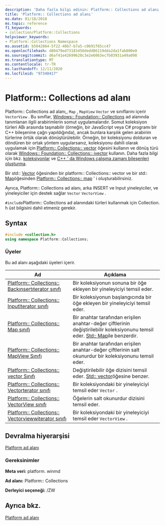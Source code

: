 ```yaml
---
description: 'Daha fazla bilgi edinin: Platform:: Collections ad alanı'
title: 'Platform:: Collections ad alanı'
ms.date: 01/18/2018
ms.topic: reference
f1_keywords:
- collection/Platform::Collections
helpviewer_keywords:
- Platform::Collections Namespace
ms.assetid: b5042864-5f22-40b7-b7a5-c0691f65cc47
ms.openlocfilehash: d80479ed73183450dedd86119dda2da1fab800e0
ms.sourcegitcommit: d6af41e42699628c3e2e6063ec7b03931a49a098
ms.translationtype: MT
ms.contentlocale: tr-TR
ms.lasthandoff: 12/11/2020
ms.locfileid: "97340417"
---
```

# <a name="platformcollections-namespace"></a>Platform:: Collections ad alanı

Platform:: Collections ad alanı,, `Map` , `MapView` `Vector` ve sınıflarını içerir `VectorView` . Bu sınıflar, [Windows:: Foundation:: Collections](/uwp/api/windows.foundation.collections) ad alanında tanımlanan ilgili arabirimlerin somut uygulamalarıdır. Somut koleksiyon türleri ABı arasında taşınabilir (örneğin, bir JavaScript veya C# programı bir C++ bileşenine çağrı yapıldığında), ancak bunlara karşılık gelen arabirim türlerine örtük olarak dönüştürülebilir. Örneğin, bir koleksiyonu dolduran ve döndüren bir ortak yöntem uygularsanız, koleksiyonu dahili olarak uygulamak için [Platform:: Collections:: vector](../cppcx/platform-collections-vector-class.md) öğesini kullanın ve dönüş türü olarak [Windows:: Foundation:: Collections:: ivector](/uwp/api/windows.foundation.collections.ivector-1) kullanın. Daha fazla bilgi için bkz. [koleksiyonlar](../cppcx/collections-c-cx.md) ve [C++ ' da Windows çalışma zamanı bileşenleri oluşturma](/windows/uwp/winrt-components/creating-windows-runtime-components-in-cpp).

Bir std:: [Vector](../standard-library/vector-class.md) öğesinden bir platform:: Collections:: vector ve bir std:: [Map](../standard-library/map-class.md)öğesinden [Platform:: Collections:: map](../cppcx/platform-collections-map-class.md) ' i oluşturabilirsiniz.

Ayrıca, Platform:: Collections ad alanı, arka INSERT ve Input yineleyiciler, ve yineleyiciler için destek sağlar `Vector` `VectorView` .

`#include`Platform:: Collections ad alanındaki türleri kullanmak için Collection. h üst bilgisini dahil etmeniz gerekir.

## <a name="syntax"></a>Syntax

```cpp
#include <collection.h>
using namespace Platform::Collections;
```

### <a name="members"></a>Üyeler

Bu ad alanı aşağıdaki üyeleri içerir.

|Ad|Açıklama|
|----------|-----------------|
|[Platform:: Collections:: Backınsertıterator sınıfı](../cppcx/platform-collections-backinsertiterator-class.md)|Bir koleksiyonun sonuna bir öğe ekleyen bir yineleyiciyi temsil eder.|
|[Platform:: Collections:: InputIterator sınıfı](../cppcx/platform-collections-inputiterator-class.md)|Bir koleksiyonun başlangıcında bir öğe ekleyen bir yineleyiciyi temsil eder.|
|[Platform:: Collections:: Map sınıfı](../cppcx/platform-collections-map-class.md)|Bir anahtar tarafından erişilen anahtar-değer çiftlerinin değiştirilebilir koleksiyonunu temsil eder. [Std:: Map](../standard-library/map-class.md)ile benzerdir.|
|[Platform:: Collections:: MapView Sınıfı](../cppcx/platform-collections-mapview-class.md)|Bir anahtar tarafından erişilen anahtar-değer çiftlerinin salt okunurdur bir koleksiyonunu temsil eder.|
|[Platform:: Collections:: vector Sınıfı](../cppcx/platform-collections-vector-class.md)|Değiştirilebilir öğe dizisini temsil eder. [Std:: vector](../standard-library/vector-class.md)öğesine benzer.|
|[Platform:: Collections:: Vectorterator sınıfı](../cppcx/platform-collections-vectoriterator-class.md)|Bir koleksiyondaki bir yineleyiciyi temsil eder `Vector` .|
|[Platform:: Collections:: VectorView sınıfı](../cppcx/platform-collections-vectorview-class.md)|Öğelerin salt okunurdur dizisini temsil eder.|
|[Platform:: Collections:: Vectorviewwiterator sınıfı](../cppcx/platform-collections-vectorviewiterator-class.md)|Bir koleksiyondaki bir yineleyiciyi temsil eder `VectorView` .|

## <a name="inheritance-hierarchy"></a>Devralma hiyerarşisi

[Platform ad alanı](../cppcx/platform-namespace-c-cx.md)

### <a name="requirements"></a>Gereksinimler

**Meta veri:** platform. winmd

**Ad alanı:** Platform:: Collections

**Derleyici seçeneği:** /ZW

## <a name="see-also"></a>Ayrıca bkz.

[Platform ad alanı](../cppcx/platform-namespace-c-cx.md)
